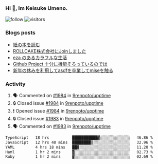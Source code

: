### Hi 👋, Im Keisuke Umeno.

<!--
**9renpoto/9renpoto** is a ✨ _special_ ✨ repository because its `README.md` (this file) appears on your GitHub profile.

Here are some ideas to get you started:

- 🔭 I’m currently working on ...
- 🌱 I’m currently learning ...
- 👯 I’m looking to collaborate on ...
- 🤔 I’m looking for help with ...
- 💬 Ask me about ...
- 📫 How to reach me: ...
- 😄 Pronouns: ...
- ⚡ Fun fact: ...
-->

![follow](https://img.shields.io/github/followers/9renpoto?label=Follow&style=social)
![visitors](https://komarev.com/ghpvc/?username=9renpoto&label=Profile%20views&color=0e75b6&style=flat)

### Blogs posts

<!-- BLOG-POST-LIST:START -->
- [紙の本を読む](https://9renpoto.win/entry/2024/02/25/reading-papar-book)
- [ROLLCAKE株式会社にJoinしました](https://9renpoto.win/entry/2024/02/11/join)
- [eza のあるカラフルな生活](https://9renpoto.win/entry/2024/02/01/eza)
- [Github Project 十分に機能そろっているのでは](https://9renpoto.win/entry/2024/01/14/gh-projects)
- [新年の休みを利用してasdfを卒業してmiseを触る](https://9renpoto.win/entry/2024/01/07/mise)
<!-- BLOG-POST-LIST:END -->

### Activity

<!--START_SECTION:activity-->
1. 🗣 Commented on [#1984](https://github.com/9renpoto/upptime/issues/1984#issuecomment-2027920843) in [9renpoto/upptime](https://github.com/9renpoto/upptime)
2. 🔒 Closed issue [#1984](https://github.com/9renpoto/upptime/issues/1984) in [9renpoto/upptime](https://github.com/9renpoto/upptime)
3. ❗ Opened issue [#1984](https://github.com/9renpoto/upptime/issues/1984) in [9renpoto/upptime](https://github.com/9renpoto/upptime)
4. 🔒 Closed issue [#1983](https://github.com/9renpoto/upptime/issues/1983) in [9renpoto/upptime](https://github.com/9renpoto/upptime)
5. 🗣 Commented on [#1983](https://github.com/9renpoto/upptime/issues/1983#issuecomment-2027905802) in [9renpoto/upptime](https://github.com/9renpoto/upptime)
<!--END_SECTION:activity-->

<!--START_SECTION:waka-->

```txt
TypeScript   18 hrs          ███████████▓░░░░░░░░░░░░░   46.86 %
JavaScript   12 hrs 40 mins  ████████▒░░░░░░░░░░░░░░░░   32.96 %
YAML         4 hrs 18 mins   ██▓░░░░░░░░░░░░░░░░░░░░░░   11.20 %
Haml         1 hr 2 mins     ▓░░░░░░░░░░░░░░░░░░░░░░░░   02.73 %
Ruby         1 hr 2 mins     ▓░░░░░░░░░░░░░░░░░░░░░░░░   02.69 %
```

<!--END_SECTION:waka-->
